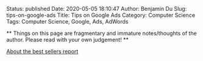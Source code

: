 Status: published
Date: 2020-05-05 18:10:47
Author: Benjamin Du
Slug: tips-on-google-ads
Title: Tips on Google Ads
Category: Computer Science
Tags: Computer Science, Google, Ads, AdWords

**
Things on this page are fragmentary and immature notes/thoughts of the author.
Please read with your own judgement!
**

[About the best sellers report](https://support.google.com/merchants/answer/9488679)
